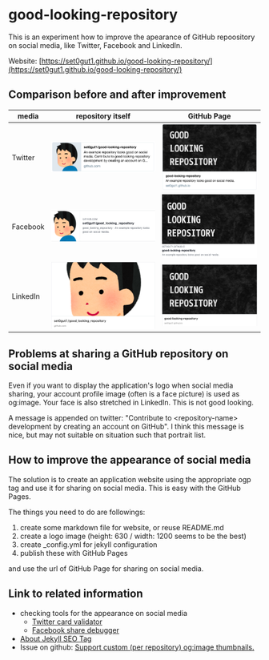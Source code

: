 # good-looking-repository

This is an experiment how to improve the apearance of GitHub repoository on social media, like Twitter, Facebook and LinkedIn.

Website: [https://set0gut1.github.io/good-looking-repository/](https://set0gut1.github.io/good-looking-repository/)

## Comparison before and after improvement

| media | repository itself | GitHub Page |
| ---- | ---- | ---- |
| Twitter | ![](img/repo-twitter.png) | ![](img/page-twitter.png) |
| Facebook | ![](img/repo-facebook.png) | ![](img/page-facebook.png) |
| LinkedIn | ![](img/repo-linkedin.png) | ![](img/page-linkedin.png) |

## Problems at sharing a GitHub repository on social media

Even if you want to display the application's logo when social media sharing, your account profile image (often is a face picture) is used as og:image.
Your face is also stretched in LinkedIn. This is not good looking.

A message is appended on twitter: "Contribute to &lt;repository-name&gt; development by creating an account on GitHub".
I think this message is nice, but may not suitable on situation such that portrait list.

## How to improve the appearance of social media

The solution is to create an application website using the appropriate ogp tag and use it for sharing on social media.
This is easy with the GitHub Pages.

The things you need to do are followings:

1. create some markdown file for website, or reuse README.md
2. create a logo image (height: 630 / width: 1200 seems to be the best)
3. create \_config.yml for jekyll configuration
4. publish these with GitHub Pages

and use the url of GitHub Page for sharing on social media.

## Link to related information

- checking tools for the appearance on social media
    - [Twitter card validator](https://cards-dev.twitter.com/validator/)
    - [Facebook share debugger](https://developers.facebook.com/tools/debug/)
- [About Jekyll SEO Tag](https://github.com/jekyll/jekyll-seo-tag/tree/master/docs)
- Issue on github: [Support custom (per repository) og:image thumbnails.](https://github.com/isaacs/github/issues/612)

